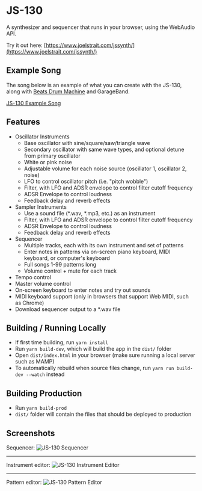 # JS-130

A synthesizer and sequencer that runs in your browser, using the WebAudio API.

Try it out here: [https://www.joelstrait.com/jssynth/](https://www.joelstrait.com/jssynth/)

## Example Song

The song below is an example of what you can create with the JS-130, along with [Beats Drum Machine](https://beatsdrummachine.com) and GarageBand.

[JS-130 Example Song](https://www.joelstrait.com/jssynth/js-130-demo.m4a)

## Features

* Oscillator Instruments
  * Base oscillator with sine/square/saw/triangle wave
  * Secondary oscillator with same wave types, and optional detune from primary oscillator
  * White or pink noise
  * Adjustable volume for each noise source (oscillator 1, oscillator 2, noise)
  * LFO to control oscillator pitch (i.e. "pitch wobble")
  * Filter, with LFO and ADSR envelope to control filter cutoff frequency
  * ADSR Envelope to control loudness
  * Feedback delay and reverb effects
* Sampler Instruments
  * Use a sound file (*.wav, *.mp3, etc.) as an instrument
  * Filter, with LFO and ADSR envelope to control filter cutoff frequency
  * ADSR Envelope to control loudness
  * Feedback delay and reverb effects
* Sequencer
  * Multiple tracks, each with its own instrument and set of patterns
  * Enter notes in patterns via on-screen piano keyboard, MIDI keyboard, or computer's keyboard
  * Full songs 1-99 patterns long
  * Volume control + mute for each track
* Tempo control
* Master volume control
* On-screen keyboard to enter notes and try out sounds
* MIDI keyboard support (only in browsers that support Web MIDI, such as Chrome)
* Download sequencer output to a *.wav file

## Building / Running Locally

* If first time building, run `yarn install`
* Run `yarn build-dev`, which will build the app in the `dist/` folder
* Open `dist/index.html` in your browser (make sure running a local server such as MAMP)
* To automatically rebuild when source files change, run `yarn run build-dev --watch` instead

## Building Production

* Run `yarn build-prod`
* `dist/` folder will contain the files that should be deployed to production


## Screenshots

Sequencer:
![JS-130 Sequencer](js-130-sequencer.png)

---

Instrument editor:
![JS-130 Instrument Editor](js-130-instrument-editor.png)

---

Pattern editor:
![JS-130 Pattern Editor](js-130-pattern-editor.png)
